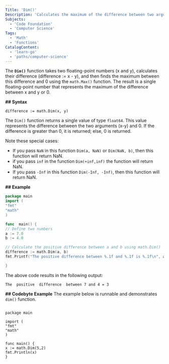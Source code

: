 ```yaml
---
Title: 'Dim()'
Description: 'Calculates the maximum of the difference between two arguments.'
Subjects:
  - 'Code Foundation'
  - 'Computer Science'
Tags:
  - 'Math'
  - 'Functions'
CatalogContent:
  - 'learn-go'
  - 'paths/computer-science'
---
```


The **`Dim()`** function takes two floating-point numbers (x and y), calculates their difference (difference := x - y), and then finds the maximum between this difference and 0 using the `math.Max()` function. The result is a single floating-point number that represents the maximum of the difference between x and y or 0.

**## Syntax**

```pseudo
difference := math.Dim(x, y)
```
The `Dim()` function returns a single value of type `float64`. This value represents the difference between the two arguments (x-y) and 0. If the difference is greater than 0, it is returned; else, 0 is returned.

Note these special cases:
- If you pass `NaN` in this function `Dim(a, NaN)` or `Dim(NaN, b)`, then this function will return NaN.
- if you pass `inf` in the function `Dim(+inf,inf)` the function will return NaN.
- If you pass `-Inf` in this function `Dim(-Inf, -Inf)`, then this function will return NaN.

  

**## Example**
```go
package main
import (
"fmt"
"math"
)

func  main() {
// Define two numbers
a := 7.0
b := 4.0

// Calculate the positive difference between a and b using math.Dim()
difference := math.Dim(a, b)
fmt.Printf("The positive difference between %.1f and %.1f is %.1f\n", a, b, difference)

}
```
The above code results in the following output:

  

```shell
The  positive  difference  between 7 and 4 = 3
```

**## Codebyte Example**
The example below is runnable and demonstrates `dim()` function.
```codebyte/golang

package main

import (
"fmt"
"math"
)

func main() {
x := math.Dim(5,2)
fmt.Println(x)
}

```